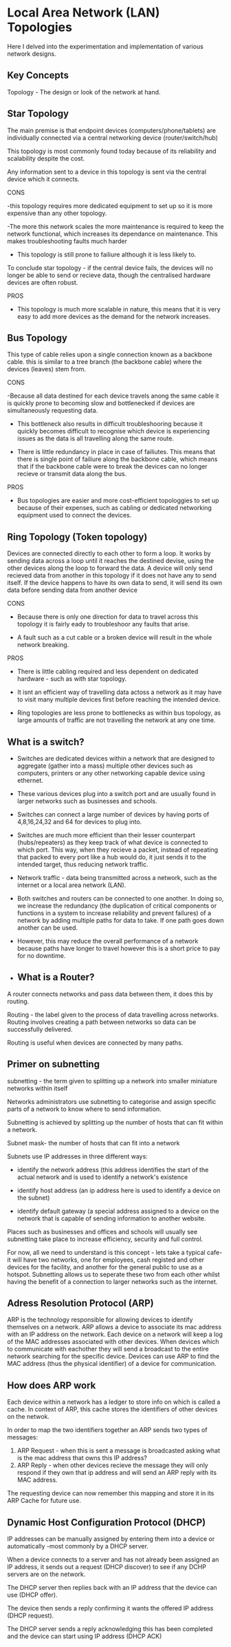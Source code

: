 # Local Area Network (LAN) Topologies
Here I delved into the experimentation and implementation of various network designs. 
## Key Concepts
Topology - The design or look of the network at hand. 

## Star Topology
The main premise is that endpoint devices (computers/phone/tablets) are individually connected via a central networking device (router/switch/hub)

This topology is most commonly found today because of its reliability and scalability despite the cost. 

Any information sent to a device in this topology is sent via the central device which it connects. 

CONS 

-this topology requires more dedicated equipment to set up so it is more expensive than any other topology.

-The more this network scales the more maintenance is required to keep the network functional, which increases its dependance on maintenance. This makes troubleshooting faults much harder

- This topology is still prone to failiure although it is less likely to.

To conclude star topology - if the central device fails, the devices will no longer be able to send or recieve data, though the centralised hardware devices are often robust. 

PROS

- This topology is much more scalable in nature, this means that it is very easy to add more devices as the demand for the network increases.

## Bus Topology
This type of cable relies upon a single connection known as a backbone cable. this is similar to a tree branch (the backbone cable) where the devices (leaves) stem from.

CONS

-Because all data destined for each device travels anong the same cable it is quickly prone to becoming slow and bottlenecked if devices are simultaneously requesting data.

- This bottleneck also results in difficult troubleshooring because it quickly becomes difficult to recognise which device is experiencing issues as the data is all travelling along the same route.

- There is little redundancy in place in case of failiutes. This means that there is single point of failiure along the backbone cable, which means that if the backbone cable were to break the devices can no longer recieve or transmit data along the bus.

PROS

- Bus topologies are easier and more cost-efficient topologgies to set up because of their expenses, such as cabling or dedicated networking equipment used to connect the devices.

## Ring Topology (Token topology)
Devices are connected directly to each other to form a loop. It works by sending data across a loop until it reaches the destined devise, using the other devices along the loop to forward the data. A device will only send recieved data from another in this topology if it does not have any to send itself. If the device happens to have its own data to send, it will send its own data before sending data from another device

CONS 

- Because there is only one direction for data to travel across this topology it is fairly eady to troubleshoor any faults that arise.

- A fault such as a cut cable or a broken device will result in the whole network breaking.

PROS

- There is little cabling required and less dependent on dedicated hardware - such as with star topology. 

- It isnt an efficient way of travelling data actoss a network as it may have to visit many multiple devices first before reaching the intended device.

- Ring topologies are less prone to bottlenecks as within bus topology, as large amounts of traffic are not travelling the network at any one time. 

## What is a switch?
- Switches are dedicated devices within a network that are designed to aggregate (gather into a mass) multiple other devices such as computers, printers or any other networking capable device using ethernet.

- These various devices plug into a switch port and are usually found in larger networks such as businesses and schools.

- Switches can connect a large number of devices by having ports of 4,8,16,24,32 and 64 for devices to plug into.

- Switches are much more efficient than their lesser counterpart (hubs/repeaters) as they keep track of what device is connected to which port. This way, when they recieve a packet, instead of repeating that packed to every port like a hub would do, it just sends it to the intended target, thus reducing network traffic.

- Network traffic - data being transmitted across a network, such as the internet or a local area network (LAN).

- Both switches and routers can be connected to one another. In doing so, we increase the redundancy (the duplication of critical components or functions in a system to increase reliability and prevent failures) of a network by adding multiple paths for data to take. If one path goes down another can be used.

- However, this may reduce the overall performance of a network because paths have longer to travel however this is a short price to pay for no downtime.

- ## What is a Router?
A router connects networks and pass data between them, it does this by routing. 

Routing - the label given to the process of data travelling across networks. Routing involves creating a path between networks so data can be successfully delivered. 

Routing is useful when devices are connected by many paths.

## Primer on subnetting 
subnetting - the term given to splitting up a network into smaller miniature networks within itself

Networks administrators use subnetting to categorise and assign specific parts of a network to know where to send information. 

Subnetting is achieved by splitting up the number of hosts that can fit within a network.

Subnet mask- the number of hosts that can fit into a network

Subnets use IP addresses in three different ways:

- identify the network address (this address identifies the start of the actual network and is used to identify a network's existence

- identify host address (an ip address here is used to identify a device on the subnet)

- identify default gateway (a special address assigned to a device on the network that is capable of sending information to another website.

Places such as businesses and offices and schools will usually see subnetting take place to increase efficiency, security and full control. 

For now, all we need to understand is this concept - lets take a typical cafe- it will have two networks, one for employees, cash registed and other devices for the facility, and another for the general public to use as a hotspot. Subnetting allows us to seperate these two from each other whilst having the benefit of a connection to larger networks such as the internet.

## Adress Resolution Protocol (ARP)
ARP is the technology responsible for allowing devices to identify themselves on a network. ARP allows a device to associate its mac address with an IP address on the network. Each device on a network will keep a log of the MAC addresses associated with other devices. When devices which to communicate with eachother they will send a broadcast to the entire network searching for the specific device. Devices can use ARP to find the MAC address (thus the physical identifier) of a device for communication. 

## How does ARP work
Each device within a network has a ledger to store info on which is called a cache. In context of ARP, this cache stores the identifiers of other devices on the netwok.

In order to map the two identifiers together an ARP sends two types of messages:

1. ARP Request - when this is sent a message is broadcasted asking what is the mac address that owns this IP address?
2. ARP Reply - when other devices recieve the message they will only respond if they own that ip address and will send an ARP reply with its MAC address.

The requesting device can now remember this mapping and store it in its ARP Cache for future use.

 ## Dynamic Host Configuration Protocol (DHCP)
 IP addresses can be manually assigned by entering them into a device or automatically -most commonly by a DHCP server.

When a device connects to a server and has not already been assigned an IP address, it sends out a request (DHCP discover) to see if any DCHP servers are on the network.

The DHCP server then replies back with an IP address that the device can use (DHCP offer).

The device then sends a reply confirming it wants the offered IP address (DHCP request).

The DHCP server sends a reply acknowledging this has been completed and the device can start using IP address (DHCP ACK)
